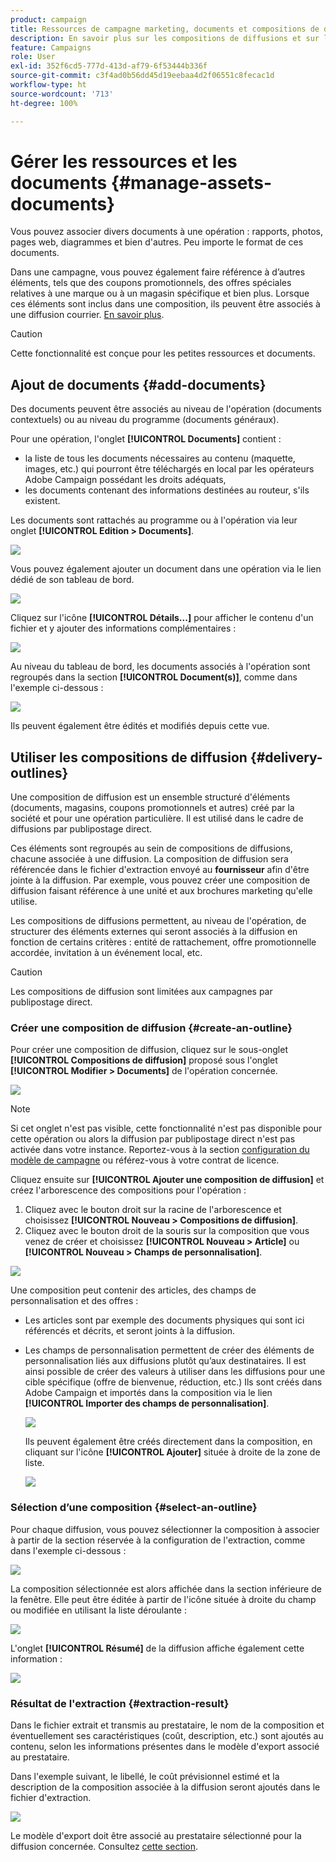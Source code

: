 ```yaml
---
product: campaign
title: Ressources de campagne marketing, documents et compositions de diffusion
description: En savoir plus sur les compositions de diffusions et sur les documents des campagnes marketing
feature: Campaigns
role: User
exl-id: 352f6cd5-777d-413d-af79-6f53444b336f
source-git-commit: c3f4ad0b56dd45d19eebaa4d2f06551c8fecac1d
workflow-type: ht
source-wordcount: '713'
ht-degree: 100%

---
```


# Gérer les ressources et les documents {#manage-assets-documents}

Vous pouvez associer divers documents à une opération : rapports, photos, pages web, diagrammes et bien d&#39;autres. Peu importe le format de ces documents.

Dans une campagne, vous pouvez également faire référence à d’autres éléments, tels que des coupons promotionnels, des offres spéciales relatives à une marque ou à un magasin spécifique et bien plus. Lorsque ces éléments sont inclus dans une composition, ils peuvent être associés à une diffusion courrier. [En savoir plus](#associating-and-structuring-resources-linked-via-a-delivery-outline).


>[!CAUTION]
>
>Cette fonctionnalité est conçue pour les petites ressources et documents.

<!--
>[!NOTE]
>
>If you are using Campaign Marketing Resource Management module, you can also manage a library of marketing resources that are available for several users for collaborative work. [Learn more](../../mrm/using/managing-marketing-resources.md).
-->

## Ajout de documents {#add-documents}

Des documents peuvent être associés au niveau de l&#39;opération (documents contextuels) ou au niveau du programme (documents généraux).

Pour une opération, l&#39;onglet **[!UICONTROL Documents]** contient :

* la liste de tous les documents nécessaires au contenu (maquette, images, etc.) qui pourront être téléchargés en local par les opérateurs Adobe Campaign possédant les droits adéquats,
* les documents contenant des informations destinées au routeur, s&#39;ils existent.

Les documents sont rattachés au programme ou à l&#39;opération via leur onglet **[!UICONTROL Edition > Documents]**.

![](assets/op_add_document.png)

Vous pouvez également ajouter un document dans une opération via le lien dédié de son tableau de bord.

![](assets/add_a_document_in_op.png)

Cliquez sur l&#39;icône **[!UICONTROL Détails...]** pour afficher le contenu d&#39;un fichier et y ajouter des informations complémentaires :

![](assets/add_document_details.png)

Au niveau du tableau de bord, les documents associés à l&#39;opération sont regroupés dans la section **[!UICONTROL Document(s)]**, comme dans l&#39;exemple ci-dessous :

![](assets/edit_documents.png)

Ils peuvent également être édités et modifiés depuis cette vue.

## Utiliser les compositions de diffusion {#delivery-outlines}

Une composition de diffusion est un ensemble structuré d&#39;éléments (documents, magasins, coupons promotionnels et autres) créé par la société et pour une opération particulière. Il est utilisé dans le cadre de diffusions par publipostage direct.

Ces éléments sont regroupés au sein de compositions de diffusions, chacune associée à une diffusion. La composition de diffusion sera référencée dans le fichier d&#39;extraction envoyé au **fournisseur** afin d&#39;être jointe à la diffusion. Par exemple, vous pouvez créer une composition de diffusion faisant référence à une unité et aux brochures marketing qu&#39;elle utilise.

Les compositions de diffusions permettent, au niveau de l&#39;opération, de structurer des éléments externes qui seront associés à la diffusion en fonction de certains critères : entité de rattachement, offre promotionnelle accordée, invitation à un événement local, etc.

>[!CAUTION]
>
>Les compositions de diffusion sont limitées aux campagnes par publipostage direct.

### Créer une composition de diffusion {#create-an-outline}

Pour créer une composition de diffusion, cliquez sur le sous-onglet **[!UICONTROL Compositions de diffusion]** proposé sous l&#39;onglet **[!UICONTROL Modifier > Documents]** de l&#39;opération concernée.

![](assets/add-a-delivery-outline.png)


>[!NOTE]
>
>Si cet onglet n&#39;est pas visible, cette fonctionnalité n&#39;est pas disponible pour cette opération ou alors la diffusion par publipostage direct n&#39;est pas activée dans votre instance. Reportez-vous à la section [configuration du modèle de campagne](marketing-campaign-templates.md#campaign-templates) ou référez-vous à votre contrat de licence.

Cliquez ensuite sur **[!UICONTROL Ajouter une composition de diffusion]** et créez l&#39;arborescence des compositions pour l&#39;opération :

1. Cliquez avec le bouton droit sur la racine de l&#39;arborescence et choisissez **[!UICONTROL Nouveau > Compositions de diffusion]**.
1. Cliquez avec le bouton droit de la souris sur la composition que vous venez de créer et choisissez **[!UICONTROL Nouveau > Article]** ou **[!UICONTROL Nouveau > Champs de personnalisation]**.

![](assets/del-outline-add-new-item.png)

Une composition peut contenir des articles, des champs de personnalisation et des offres :

* Les articles sont par exemple des documents physiques qui sont ici référencés et décrits, et seront joints à la diffusion.
* Les champs de personnalisation permettent de créer des éléments de personnalisation liés aux diffusions plutôt qu’aux destinataires. Il est ainsi possible de créer des valeurs à utiliser dans les diffusions pour une cible spécifique (offre de bienvenue, réduction, etc.) Ils sont créés dans Adobe Campaign et importés dans la composition via le lien **[!UICONTROL Importer des champs de personnalisation]**.

  ![](assets/del-outline-perso-field.png)

  Ils peuvent également être créés directement dans la composition, en cliquant sur l&#39;icône **[!UICONTROL Ajouter]** située à droite de la zone de liste.

  ![](assets/add-del-outline-button.png)


### Sélection d’une composition {#select-an-outline}

Pour chaque diffusion, vous pouvez sélectionner la composition à associer à partir de la section réservée à la configuration de l&#39;extraction, comme dans l&#39;exemple ci-dessous :

![](assets/select-delivery-outline.png)

La composition sélectionnée est alors affichée dans la section inférieure de la fenêtre. Elle peut être éditée à partir de l&#39;icône située à droite du champ ou modifiée en utilisant la liste déroulante :

![](assets/delivery-outline-selected.png)

L&#39;onglet **[!UICONTROL Résumé]** de la diffusion affiche également cette information :

![](assets/delivery-outline-in-dashboard.png)

### Résultat de l&#39;extraction {#extraction-result}

Dans le fichier extrait et transmis au prestataire, le nom de la composition et éventuellement ses caractéristiques (coût, description, etc.) sont ajoutés au contenu, selon les informations présentes dans le modèle d&#39;export associé au prestataire.

Dans l&#39;exemple suivant, le libellé, le coût prévisionnel estimé et la description de la composition associée à la diffusion seront ajoutés dans le fichier d&#39;extraction.

![](assets/campaign-export-template.png)

Le modèle d&#39;export doit être associé au prestataire sélectionné pour la diffusion concernée. Consultez [cette section](providers-stocks-and-budgets.md#creating-service-providers-and-their-cost-structures).
